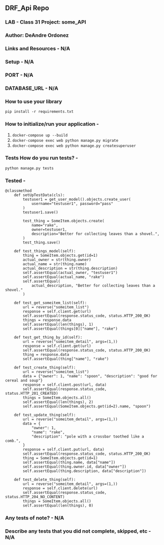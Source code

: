 ## DRF_Api Repo

### LAB - Class 31 Project: some_API

### Author: DeAndre Ordonez

### Links and Resources - N/A

### Setup - N/A

### PORT - N/A

### DATABASE_URL - N/A

### How to use your library

`pip install -r requirements.txt`

### How to initialize/run your application - 

  1. `docker-compose up --build`
  2. `docker-compose exec web python manage.py migrate`
  3. `docker-compose exec web python manage.py createsuperuser`

### Tests How do you run tests? - 

`python manage.py tests`

### Tested - 

```
@classmethod
    def setUpTestData(cls):
        testuser1 = get_user_model().objects.create_user(
            username="testuser1", password="pass"
        )
        testuser1.save()

        test_thing = SomeItem.objects.create(
            name="rake",
            owner=testuser1,
            description="Better for collecting leaves than a shovel.",
        )
        test_thing.save()

    def test_things_model(self):
        thing = SomeItem.objects.get(id=1)
        actual_owner = str(thing.owner)
        actual_name = str(thing.name)
        actual_description = str(thing.description)
        self.assertEqual(actual_owner, "testuser1")
        self.assertEqual(actual_name, "rake")
        self.assertEqual(
            actual_description, "Better for collecting leaves than a shovel."
        )

    def test_get_someitem_list(self):
        url = reverse("someitem_list")
        response = self.client.get(url)
        self.assertEqual(response.status_code, status.HTTP_200_OK)
        things = response.data
        self.assertEqual(len(things), 1)
        self.assertEqual(things[0]["name"], "rake")

    def test_get_thing_by_id(self):
        url = reverse("someitem_detail", args=(1,))
        response = self.client.get(url)
        self.assertEqual(response.status_code, status.HTTP_200_OK)
        thing = response.data
        self.assertEqual(thing["name"], "rake")

    def test_create_thing(self):
        url = reverse("someitem_list")
        data = {"owner": 1, "name": "spoon", "description": "good for cereal and soup"}
        response = self.client.post(url, data)
        self.assertEqual(response.status_code, status.HTTP_201_CREATED)
        things = SomeItem.objects.all()
        self.assertEqual(len(things), 2)
        self.assertEqual(SomeItem.objects.get(id=2).name, "spoon")

    def test_update_thing(self):
        url = reverse("someitem_detail", args=(1,))
        data = {
            "owner": 1,
            "name": "rake",
            "description": "pole with a crossbar toothed like a comb.",
        }
        response = self.client.put(url, data)
        self.assertEqual(response.status_code, status.HTTP_200_OK)
        thing = SomeItem.objects.get(id=1)
        self.assertEqual(thing.name, data["name"])
        self.assertEqual(thing.owner.id, data["owner"])
        self.assertEqual(thing.description, data["description"])

    def test_delete_thing(self):
        url = reverse("someitem_detail", args=(1,))
        response = self.client.delete(url)
        self.assertEqual(response.status_code, status.HTTP_204_NO_CONTENT)
        things = SomeItem.objects.all()
        self.assertEqual(len(things), 0)
```

### Any tests of note? - N/A

### Describe any tests that you did not complete, skipped, etc - N/A
